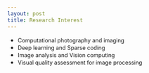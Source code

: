 ```yaml
---
layout: post
title: Research Interest
---
```


<ul>
<li><span style="font-size: 90%;">Computational photography and imaging</span></li>
<li><span style="font-size: 90%;">Deep learning and Sparse coding</span></li>
<li><span style="font-size: 90%;">Image analysis and Vision computing</span></li>
<li><span style="font-size: 90%;">Visual quality assessment for image processing</span></li>
</ul>
